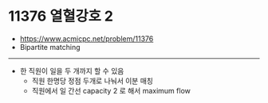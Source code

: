 # 11376 열혈강호 2

- https://www.acmicpc.net/problem/11376
- Bipartite matching
---
- 한 직원이 일을 두 개까지 할 수 있음
    - 직원 한명당 정점 두개로 나눠서 이분 매칭
    - 직원에서 일 간선 capacity 2 로 해서 maximum flow